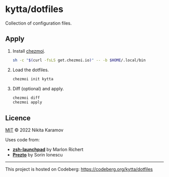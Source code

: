 # kytta/dotfiles

Collection of configuration files.

## Apply

1. Install [chezmoi](https://www.chezmoi.io/install/).

   ```sh
   sh -c "$(curl -fsLS get.chezmoi.io)" -- -b $HOME/.local/bin
   ```

2. Load the dotfiles.

   ```sh
   chezmoi init kytta
   ```

3. Diff (optional) and apply.

   ```sh
   chezmoi diff
   chezmoi apply
   ```

## Licence

[MIT](https://spdx.org/licenses/MIT.html) © 2022 Nikita Karamov

Uses code from:

- **[zsh-launchpad](https://github.com/marlonrichert/zsh-launchpad)**
  by Marlon Richert
- **[Prezto](https://github.com/sorin-ionescu/prezto)**
  by Sorin Ionescu

---

This project is hosted on Codeberg:
<https://codeberg.org/kytta/dotfiles>

